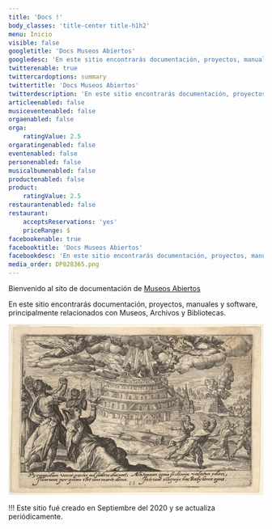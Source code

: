 ```yaml
---
title: 'Docs !'
body_classes: 'title-center title-h1h2'
menu: Inicio
visible: false
googletitle: 'Docs Museos Abiertos'
googledesc: 'En este sitio encontrarás documentación, proyectos, manuales y software, principalmente relacionados con Museos, Archivos y Bibliotecas.'
twitterenable: true
twittercardoptions: summary
twittertitle: 'Docs Museos Abiertos'
twitterdescription: 'En este sitio encontrarás documentación, proyectos, manuales y software, principalmente relacionados con Museos, Archivos y Bibliotecas.'
articleenabled: false
musiceventenabled: false
orgaenabled: false
orga:
    ratingValue: 2.5
orgaratingenabled: false
eventenabled: false
personenabled: false
musicalbumenabled: false
productenabled: false
product:
    ratingValue: 2.5
restaurantenabled: false
restaurant:
    acceptsReservations: 'yes'
    priceRange: $
facebookenable: true
facebooktitle: 'Docs Museos Abiertos'
facebookdesc: 'En este sitio encontrarás documentación, proyectos, manuales y software, principalmente relacionados con Museos, Archivos y Bibliotecas.'
media_order: DP828365.png
---
```


Bienvenido al sito de documentación de [Museos Abiertos](https://museosabiertos.org)

En este sitio encontrarás documentación, proyectos, manuales y software, principalmente relacionados con Museos, Archivos y Bibliotecas.

![](DP828365.png)

!!! Este sitio fué creado en Septiembre del 2020 y se actualiza periódicamente. 
